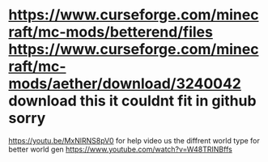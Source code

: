 # https://www.curseforge.com/minecraft/mc-mods/betterend/files https://www.curseforge.com/minecraft/mc-mods/aether/download/3240042 download this it couldnt fit in github sorry
https://youtu.be/MxNlRNS8pV0 for help video
us the diffrent world type for better world gen
https://www.youtube.com/watch?v=W48TRINBffs

